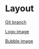 # Layout 


[Git branch](https://github.com/codiku/typescript-react-quiz/tree/003-layout)

[Logo image](https://github.com/codiku/ressources/blob/master/TS_EN/logo.png)

[Bubble image](https://github.com/codiku/ressources/blob/master/TS_EN/bubble.png)